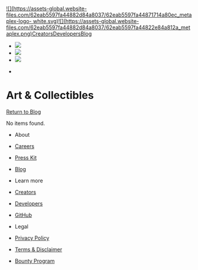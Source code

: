 [![](https://assets-global.website-
files.com/62eab5597fa44882d84a8037/62eab5597fa44871714a80ec_metaplex-logo-
white.svg)![](https://assets-global.website-
files.com/62eab5597fa44882d84a8037/62eab5597fa44822e84a812a_metaplex.png)](/)[Creators](https://studio.metaplex.com)[Developers](https://docs.metaplex.com/)[Blog](/blog)

  * [![](https://assets-global.website-files.com/62eab5597fa44882d84a8037/63010f29c32fa7736205aeb6_2021%20Twitter%20logo%20-%20white%201.png)](https://twitter.com/metaplex)
  * [![](https://assets-global.website-files.com/62eab5597fa44882d84a8037/63010f41510a18d2a0b66509_Instagram_Glyph_White%201.png)](https://www.instagram.com/metaplex/)
  * [![](https://assets-global.website-files.com/62eab5597fa44882d84a8037/63010ed7148cfc1c5bd31a7e_dicord%20logo%201.svg)](https://discord.gg/metaplex)

+

# Art & Collectibles

[Return to Blog](/blog)

No items found.

  * About

  * [Careers](https://apply.workable.com/metaplex-studios/)
  * [Press Kit](/press)
  * [Blog](/blog)

  * Learn more

  * [Creators](https://studio.metaplex.com/)
  * [Developers](https://docs.metaplex.com/)
  * [GitHub](https://github.com/metaplex-foundation)

  * Legal

  * [Privacy Policy](/privacy-policy)
  * [Terms & Disclaimer](/terms-disclaimer)
  * [Bounty Program](/bounty-program)

